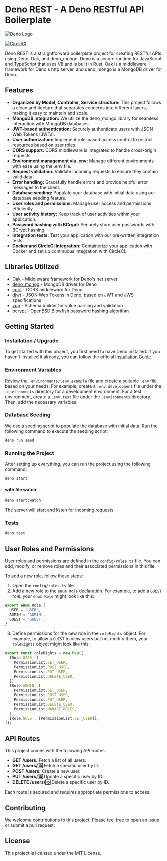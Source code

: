 # Deno REST - A Deno RESTful API Boilerplate

![Deno Logo](https://deno.land/images/deno_logo_4.gif)

[![CircleCI](https://circleci.com/gh/Prolifode/deno_rest.svg?style=svg)](https://circleci.com/gh/Prolifode/deno_rest)

Deno REST is a straightforward boilerplate project for creating RESTful APIs
using Deno, Oak, and deno_mongo. Deno is a secure runtime for JavaScript and
TypeScript that uses V8 and is built in Rust, Oak is a middleware framework for
Deno's http server, and deno_mongo is a MongoDB driver for Deno.

## Features

- **Organized by Model, Controller, Service structure:** This project follows a
  clean architecture that separates concerns into different layers, making it
  easy to maintain and scale.
- **MongoDB integration:** We utilize the deno_mongo library for seamless
  interaction with MongoDB databases.
- **JWT-based authentication:** Securely authenticate users with JSON Web Tokens
  (JWTs).
- **User authorization:** Implement role-based access control to restrict
  resources based on user roles.
- **CORS support:** CORS middleware is integrated to handle cross-origin
  requests.
- **Environment management via .env:** Manage different environments with ease
  using the .env file.
- **Request validation:** Validate incoming requests to ensure they contain
  valid data.
- **Error handling:** Gracefully handle errors and provide helpful error
  messages to the client.
- **Database seeding:** Populate your database with initial data using our
  database seeding feature.
- **User roles and permissions:** Manage user access and permissions
  efficiently.
- **User activity history:** Keep track of user activities within your
  application.
- **Password hashing with BCrypt:** Securely store user passwords with BCrypt
  hashing.
- **Integration tests:** Test your application with our pre-written integration
  tests.
- **Docker and CircleCI integration:** Containerize your application with Docker
  and set up continuous integration with CircleCI.

## Libraries Utilized

- [Oak](https://jsr.io/@oak/oak) - Middleware framework for Deno's net server
- [deno_mongo](https://jsr.io/@db/mongo) - MongoDB driver for Deno
- [cors](https://jsr.io/@tajpouria/cors) - CORS middleware for Deno
- [djwt](https://jsr.io/@zaubrik/djwt) - JSON Web Tokens in Deno, based on JWT
  and JWS specifications
- [yup](https://www.npmjs.com/package/yup) - Schema builder for value parsing
  and validation
- [bcrypt](https://jsr.io/@da/bcrypt) - OpenBSD Blowfish password hashing
  algorithm

## Getting Started

### Installation / Upgrade

To get started with this project, you first need to have Deno installed. If you
haven't installed it already, you can follow the official
[Installation Guide](https://deno.com/manual@v1.35.0/getting_started/installation#installation).

### Environment Variables

Review the `.environments/.env.example` file and create a suitable `.env` file
based on your needs. For example, create a `.env.development` file under the
`.environments` directory for a development environment. For a test environment,
create a `.env.test` file under the `.environments` directory. Then, add the
necessary variables.

### Database Seeding

We use a seeding script to populate the database with initial data. Run the
following command to execute the seeding script:

```bash
deno run seed
```

### Running the Project

After setting up everything, you can run the project using the following
command:

```bash
deno start
```

#### with file watch:

```bash
deno start:watch
```

The server will start and listen for incoming requests.

### Tests

```bash
deno test
```

## User Roles and Permissions

User roles and permissions are defined in the `config/roles.ts` file. You can
add, modify, or remove roles and their associated permissions in this file.

To add a new role, follow these steps:

1. Open the `config/roles.ts` file.
2. Add a new role to the `enum Role` declaration. For example, to add a `GUEST`
   role, your `enum Role` might look like this:

```typescript
export enum Role {
  USER = 'USER',
  ADMIN = 'ADMIN',
  GUEST = 'GUEST',
}
```

3. Define permissions for the new role in the `roleRights` object. For example,
   to allow a `GUEST` to view users but not modify them, your `roleRights`
   object might look like this:

```typescript
export const roleRights = new Map([
  [Role.USER, [
    PermissionList.GET_USER,
    PermissionList.POST_USER,
    PermissionList.PUT_USER,
    PermissionList.DELETE_USER,
  ]],
  [Role.ADMIN, [
    PermissionList.GET_USER,
    PermissionList.POST_USER,
    PermissionList.PUT_USER,
    PermissionList.DELETE_USER,
    PermissionList.MANAGE_ROLES,
  ]],
  [Role.GUEST, [PermissionList.GET_USER]],
]);
```

## API Routes

This project comes with the following API routes:

- **GET /users:** Fetch a list of all users.
- **GET /users/:id:** Fetch a specific user by ID.
- **POST /users:** Create a new user.
- **PUT /users/:id:** Update a specific user by ID.
- **DELETE /users/:id:** Delete a specific user by ID.

Each route is secured and requires appropriate permissions to access.

## Contributing

We welcome contributions to this project. Please feel free to open an issue or
submit a pull request.

## License

This project is licensed under the MIT License.
